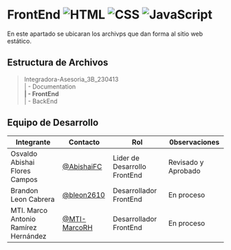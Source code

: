 # FrontEnd ![HTML](https://img.shields.io/badge/HTML-red?logo=html5&logoColor=white) ![CSS](https://img.shields.io/badge/CSS-blue?logo=css3&logoColor=white) ![JavaScript](https://img.shields.io/badge/JavaScript-yellow?logo=javascript&logoColor=white)
En este apartado se ubicaran los archivps que dan forma al sitio web estático.

## Estructura de Archivos

>Integradora-Asesoria_3B_230413 <br>
>| - Documentation <br>
>**| - FrontEnd** <br>
>| - BackEnd <br>

## Equipo de Desarrollo

|Integrante|Contacto|Rol|0bservaciones|
|----------|--------|---|-------------|
|Osvaldo Abishai Flores Campos|[@AbishaiFC](https://github.com/AbishaiFC)|Lider de Desarrollo FrontEnd|Revisado y Aprobado|
|Brandon Leon Cabrera|[@bleon2610](https://github.com/bleon2610)|Desarrollador FrontEnd|En proceso|
|MTI. Marco Antonio Ramírez Hernández|[@MTI-MarcoRH](https://github.com/MTI-MarcoRH)|Desarrollador FrontEnd|En proceso|